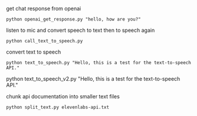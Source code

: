 
get chat response from openai
```
python openai_get_response.py "hello, how are you?"
```

listen to mic and convert speech to text then to speech again 
```
python call_text_to_speech.py
```

convert text to speech
```
python text_to_speech.py "Hello, this is a test for the text-to-speech API."
```
python text_to_speech_v2.py "Hello, this is a test for the text-to-speech API."

chunk api documentation into smaller text files
```
python split_text.py elevenlabs-api.txt
```
